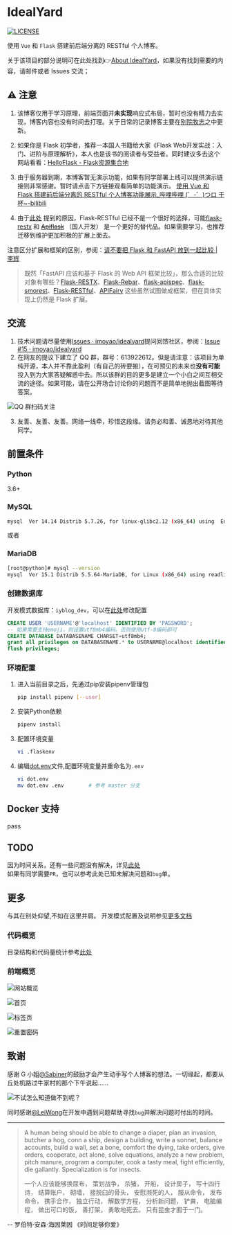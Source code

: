 # IdealYard
[![LICENSE](https://img.shields.io/badge/license-Anti%20996-blue.svg)](https://github.com/996icu/996.ICU/blob/master/LICENSE)

使用 `Vue` 和 `Flask` 搭建前后端分离的 RESTful 个人博客。

关于该项目的部分说明可在此处找到👉[About IdealYard](https://masantu.com/categories/Projects/IdealYard/)，如果没有找到需要的内容，请邮件或者 Issues 交流；

## ⚠ 注意
1. 该博客仅用于学习原理，前端页面并**未实现**响应式布局，暂时也没有精力去实现，博客内容也没有时间去打理。关于日常的记录博客主要在[别院牧志](https://imoyao.github.io/)之中更新。   

2. 如果你是 Flask 初学者，推荐一本国人书籍给大家《Flask Web开发实战：入门、进阶与原理解析》，本人也是该书的阅读者与受益者。同时建议多去这个网站看看：[HelloFlask - Flask资源集合地](http://helloflask.com/)

3. 由于服务器到期，本博客暂无演示功能，如果有同学部署上线可以提供演示链接则非常感谢。暂时请点击下方链接观看简单的功能演示。
[使用 Vue 和 Flask 搭建前后端分离的 RESTful 个人博客功能展示_哔哩哔哩 (゜-゜)つロ 干杯~-bilibili](https://www.bilibili.com/video/BV11v411v76q?zw)

4. 由于[此处](https://github.com/flask-restful/flask-restful/issues/883) 提到的原因，Flask-RESTful 已经不是一个很好的选择，可能[flask-restx](https://github.com/python-restx/flask-restx) 和 ~~[Apiflask](https://github.com/greyli/apiflask)~~ （国人开发）  是一个更好的替代品。如果需要学习，也推荐迁移到维护更加积极的扩展上面去。

 注意区分扩展和框架的区别，参阅：[请不要把 Flask 和 FastAPI 放到一起比较 | 李辉](https://greyli.com/flask-fastapi/)
 > 既然「FastAPI 应该和基于 Flask 的 Web API 框架比较」，那么合适的比较对象有哪些？[Flask-RESTX](https://github.com/python-restx/flask-restx)、[Flask-Rebar](https://github.com/plangrid/flask-rebar)、[flask-apispec](https://github.com/jmcarp/flask-apispec)、[flask-smorest](https://github.com/marshmallow-code/flask-smorest)、[Flask-RESTful](https://github.com/flask-restful/flask-restful)、[APIFairy](https://github.com/miguelgrinberg/APIFairy) 这些虽然试图做成框架，但在具体实现上仍然是 Flask 扩展。

## 交流
1. 技术问题请尽量使用[Issues · imoyao/idealyard](https://github.com/imoyao/idealyard/issues)提问回馈社区，参阅：[Issue #15 · imoyao/idealyard](https://github.com/imoyao/idealyard/issues/15)
2. 在网友的提议下建立了 QQ 群，群号：613922612。但是请注意：该项目为单纯开源，本人并不靠此盈利（有自己的砖要搬），在可预见的未来也**没有可能**投入到为大家答疑解惑中去。所以该群的目的更多是建立一个小白之间互相交流的途径。如果可能，请在公开场合讨论你的问题而不是简单地抛出截图等待答案。

![QQ 群扫码关注](document/src/idealyard-qq-group.png)

3. 友善、友善、友善。网络一线牵，珍惜这段缘。请务必和善、诚恳地对待其他同学。

## 前置条件  

### Python

3.6+

### MySQL

```bash
mysql  Ver 14.14 Distrib 5.7.26, for linux-glibc2.12 (x86_64) using  EditLine wrapper
```
或者

### MariaDB
```bash
[root@python]# mysql --version
mysql  Ver 15.1 Distrib 5.5.64-MariaDB, for Linux (x86_64) using readline 5.1
```
### 创建数据库

开发模式数据库：`iyblog_dev`，可以在[此处](back/config.py)修改配置

```sql
CREATE USER 'USERNAME'@'localhost' IDENTIFIED BY 'PASSWORD';
-- 如果需要支持emoji，则设置utf8mb4编码。否则使用utf-8编码即可
CREATE DATABASE DATABASENAME CHARSET=utf8mb4;
grant all privileges on DATABASENAME.* to USERNAME@localhost identified by 'PASSWORD';
flush privileges;
```
### 环境配置

1. 进入当前目录之后，先通过pip安装pipenv管理包
    ```bash
    pip install pipenv [--user]
    ```
2. 安装Python依赖
    ```bash
    pipenv install 
    ```
3. 配置环境变量
    ```bash
    vi .flaskenv
    ```
4. 编辑[dot.env](https://github.com/imoyao/idealyard/blob/master/dot.env)文件,配置环境变量并重命名为`.env`

    ```bash
    vi dot.env
    mv dot.env .env        # 参考 master 分支
    ```
## Docker 支持

pass

## TODO

因为时间关系，还有一些问题没有解决，详见[此处](./document/TODOlist.md)    
如果有同学需要`PR`，也可以参考此处已知未解决问题和`bug`单。

## 更多
与其在别处仰望,不如在这里并肩。 
开发模式配置及说明参见[更多文档](./document/deploy.md)

### 代码概览

目录结构和代码量统计参考[此处](./document/README.MD)  

### 前端概览    
![网站概览](document/src/overview.gif)  

![首页](document/src/overview.jpg)

![标签页](document/src/tags.jpg)

![重置密码](document/src/reset_password.jpg)

## 致谢   

感谢 G 小姐[@Sabiner](https://github.com/Sabiner)的鼓励才会产生动手写个人博客的想法。一切缘起，都要从丘处机路过牛家村的那个下午说起……

![不试怎么知道做不到呢？](./document/src/img_20190910153859.jpg)

同时感谢[@LeiWong](https://github.com/LeiWong)在开发中遇到问题帮助寻找`bug`并解决问题时付出的时间。 
  
---
> A human being should be able to change a diaper, plan an invasion, butcher a hog, conn a ship, design a building, write a sonnet, balance accounts, build a wall, set a bone, comfort the dying, take orders, give orders, cooperate, act alone, solve equations, analyze a new problem, pitch manure, program a computer, cook a tasty meal, fight efficiently, die gallantly. Specialization is for insects.
>
>一个人应该能够换尿布，
策划战争，
杀猪，
开船，
设计房子，
写十四行诗，
结算账户，
砌墙，
接脱臼的骨头，
安慰濒死的人，
服从命令，
发布命令，
携手合作，
独立行动，
解数学方程，
分析新问题，
铲粪，
电脑编程，
做出可口的饭，
善打架，
勇敢地死去。
只有昆虫才囿于一门。

-- 罗伯特·安森·海因莱因  《时间足够你爱》
